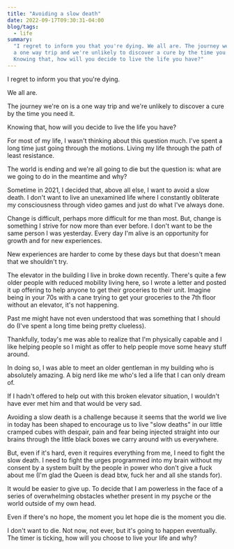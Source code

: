 ```yaml
---
title: "Avoiding a slow death"
date: 2022-09-17T09:30:31-04:00
blog/tags:
  - life
summary:
  "I regret to inform you that you're dying. We all are. The journey we're on is
  a one way trip and we're unlikely to discover a cure by the time you need it.
  Knowing that, how will you decide to live the life you have?"
---
```


I regret to inform you that you're dying.

We all are.

The journey we're on is a one way trip and we're unlikely to discover a cure by
the time you need it.

Knowing that, how will you decide to live the life you have?

For most of my life, I wasn't thinking about this question much. I've spent a
long time just going through the motions. Living my life through the path of
least resistance.

The world is ending and we're all going to die but the question is: what are we
going to do in the meantime and why?

Sometime in 2021, I decided that, above all else, I want to avoid a slow death.
I don't want to live an unexamined life where I constantly obliterate my
consciousness through video games and just do what I've always done.

Change is difficult, perhaps more difficult for me than most. But, change is
something I strive for now more than ever before. I don't want to be the same
person I was yesterday. Every day I'm alive is an opportunity for growth and for
new experiences.

New experiences are harder to come by these days but that doesn't mean that we
shouldn't try.

The elevator in the building I live in broke down recently. There's quite a few
older people with reduced mobility living here, so I wrote a letter and posted
it up offering to help anyone to get their groceries to their unit. Imagine
being in your 70s with a cane trying to get your groceries to the 7th floor
without an elevator, it's not happening.

Past me might have not even understood that was something that I should do (I've
spent a long time being pretty clueless).

Thankfully, today's me was able to realize that I'm physically capable and I
like helping people so I might as offer to help people move some heavy stuff
around.

In doing so, I was able to meet an older gentleman in my building who is
absolutely amazing. A big nerd like me who's led a life that I can only dream
of.

If I hadn't offered to help out with this broken elevator situation, I wouldn't
have ever met him and that would be very sad.

Avoiding a slow death is a challenge because it seems that the world we live in
today has been shaped to encourage us to live "slow deaths" in our little
cramped cubes with despair, pain and fear being injected straight into our
brains through the little black boxes we carry around with us everywhere.

But, even if it's hard, even it requires everything from me, I need to fight the
slow death. I need to fight the urges programmed into my brain without my
consent by a system built by the people in power who don't give a fuck about me
(I'm glad the Queen is dead btw, fuck her and all she stands for).

It would be easier to give up. To decide that I am powerless in the face of a
series of overwhelming obstacles whether present in my psyche or the world
outside of my own head.

Even if there's no hope, the moment you let hope die is the moment you die.

I don't want to die. Not now, not ever, but it's going to happen eventually. The
timer is ticking, how will you choose to live your life and why?
